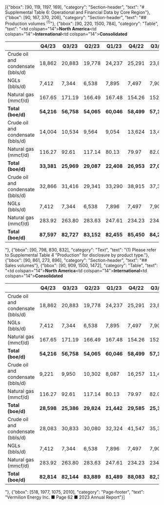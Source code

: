 [{"bbox": [90, 119, 1197, 169], "category": "Section-header", "text": "# Supplemental Table 6: Operational and Financial Data by Core Region"}, {"bbox": [90, 167, 370, 206], "category": "Section-header", "text": "## Production volumes <sup>(1)</sup>"}, {"bbox": [90, 220, 1500, 784], "category": "Table", "text": "<table><thead><tr><th></th><th>Q4/23</th><th>Q3/23</th><th>Q2/23</th><th>Q1/23</th><th>Q4/22</th><th>Q3/22</th><th>Q2/22</th><th>Q1/22</th><th>Q4/21</th><th>Q3/21</th><th>Q2/21</th><th>Q1/21</th></tr></thead><tbody><tr><td colspan=\"14\"><strong>North America</strong></td></tr><tr><td>Crude oil and condensate (bbls/d)</td><td>18,862</td><td>20,883</td><td>19,778</td><td>24,237</td><td>25,291</td><td>23,898</td><td>24,801</td><td>23,571</td><td>23,846</td><td>24,757</td><td>24,316</td><td>24,645</td></tr><tr><td>NGLs (bbls/d)</td><td>7,412</td><td>7,344</td><td>6,538</td><td>7,895</td><td>7,497</td><td>7,901</td><td>8,113</td><td>8,342</td><td>8,461</td><td>8,068</td><td>8,695</td><td>8,074</td></tr><tr><td>Natural gas (mmcf/d)</td><td>167.65</td><td>171.19</td><td>166.49</td><td>167.48</td><td>154.26</td><td>152.07</td><td>150.68</td><td>148.11</td><td>137.93</td><td>145.18</td><td>152.06</td><td>144.36</td></tr><tr><td><strong>Total (boe/d)</strong></td><td><strong>54,216</strong></td><td><strong>56,758</strong></td><td><strong>54,065</strong></td><td><strong>60,046</strong></td><td><strong>58,499</strong></td><td><strong>57,142</strong></td><td><strong>58,027</strong></td><td><strong>56,598</strong></td><td><strong>55,295</strong></td><td><strong>57,022</strong></td><td><strong>58,354</strong></td><td><strong>56,780</strong></td></tr><tr><td colspan=\"14\"><strong>International</strong></td></tr><tr><td>Crude oil and condensate (bbls/d)</td><td>14,004</td><td>10,534</td><td>9,564</td><td>9,054</td><td>13,624</td><td>13,419</td><td>11,983</td><td>13,519</td><td>12,419</td><td>14,020</td><td>14,037</td><td>14,560</td></tr><tr><td>Natural gas (mmcf/d)</td><td>116.27</td><td>92.61</td><td>117.14</td><td>80.13</td><td>79.97</td><td>82.05</td><td>89.15</td><td>96.58</td><td>100.22</td><td>81.55</td><td>83.66</td><td>89.62</td></tr><tr><td><strong>Total (boe/d)</strong></td><td><strong>33,381</strong></td><td><strong>25,969</strong></td><td><strong>29,087</strong></td><td><strong>22,408</strong></td><td><strong>26,953</strong></td><td><strong>27,095</strong></td><td><strong>26,840</strong></td><td><strong>29,616</strong></td><td><strong>29,123</strong></td><td><strong>27,612</strong></td><td><strong>27,981</strong></td><td><strong>29,495</strong></td></tr><tr><td colspan=\"14\"><strong>Consolidated</strong></td></tr><tr><td>Crude oil and condensate (bbls/d)</td><td>32,866</td><td>31,416</td><td>29,341</td><td>33,290</td><td>38,915</td><td>37,315</td><td>36,784</td><td>37,090</td><td>36,264</td><td>38,777</td><td>38,354</td><td>39,204</td></tr><tr><td>NGLs (bbls/d)</td><td>7,412</td><td>7,344</td><td>6,538</td><td>7,896</td><td>7,497</td><td>7,901</td><td>8,113</td><td>8,342</td><td>8,461</td><td>8,068</td><td>8,695</td><td>8,074</td></tr><tr><td>Natural gas (mmcf/d)</td><td>283.92</td><td>263.80</td><td>283.63</td><td>247.61</td><td>234.23</td><td>234.12</td><td>239.83</td><td>244.69</td><td>238.16</td><td>226.73</td><td>235.72</td><td>233.98</td></tr><tr><td><strong>Total (boe/d)</strong></td><td><strong>87,597</strong></td><td><strong>82,727</strong></td><td><strong>83,152</strong></td><td><strong>82,455</strong></td><td><strong>85,450</strong></td><td><strong>84,237</strong></td><td><strong>84,868</strong></td><td><strong>86,213</strong></td><td><strong>84,417</strong></td><td><strong>84,633</strong></td><td><strong>86,335</strong></td><td><strong>86,276</strong></td></tr></tbody></table>"}, {"bbox": [90, 798, 830, 832], "category": "Text", "text": "(1) Please refer to Supplemental Table 4 \"Production\" for disclosure by product type."}, {"bbox": [90, 861, 273, 896], "category": "Section-header", "text": "## Sales volumes"}, {"bbox": [90, 909, 1500, 1472], "category": "Table", "text": "<table><thead><tr><th></th><th>Q4/23</th><th>Q3/23</th><th>Q2/23</th><th>Q1/23</th><th>Q4/22</th><th>Q3/22</th><th>Q2/22</th><th>Q1/22</th><th>Q4/21</th><th>Q3/21</th><th>Q2/21</th><th>Q1/21</th></tr></thead><tbody><tr><td colspan=\"14\"><strong>North America</strong></td></tr><tr><td>Crude oil and condensate (bbls/d)</td><td>18,862</td><td>20,883</td><td>19,778</td><td>24,237</td><td>25,291</td><td>23,897</td><td>24,801</td><td>23,571</td><td>23,845</td><td>24,757</td><td>24,316</td><td>24,645</td></tr><tr><td>NGLs (bbls/d)</td><td>7,412</td><td>7,344</td><td>6,538</td><td>7,895</td><td>7,497</td><td>7,901</td><td>8,113</td><td>8,342</td><td>8,461</td><td>8,068</td><td>8,695</td><td>8,074</td></tr><tr><td>Natural gas (mmcf/d)</td><td>167.65</td><td>171.19</td><td>166.49</td><td>167.48</td><td>154.26</td><td>152.07</td><td>150.68</td><td>148.11</td><td>137.93</td><td>145.18</td><td>152.06</td><td>144.36</td></tr><tr><td><strong>Total (boe/d)</strong></td><td><strong>54,216</strong></td><td><strong>56,758</strong></td><td><strong>54,065</strong></td><td><strong>60,046</strong></td><td><strong>58,499</strong></td><td><strong>57,142</strong></td><td><strong>58,027</strong></td><td><strong>56,598</strong></td><td><strong>55,295</strong></td><td><strong>57,022</strong></td><td><strong>58,354</strong></td><td><strong>56,780</strong></td></tr><tr><td colspan=\"14\"><strong>International</strong></td></tr><tr><td>Crude oil and condensate (bbls/d)</td><td>9,221</td><td>9,950</td><td>10,302</td><td>8,087</td><td>16,257</td><td>11,493</td><td>11,720</td><td>12,615</td><td>13,985</td><td>15,227</td><td>13,859</td><td>11,421</td></tr><tr><td>Natural gas (mmcf/d)</td><td>116.27</td><td>92.61</td><td>117.14</td><td>80.13</td><td>79.97</td><td>82.05</td><td>89.15</td><td>96.58</td><td>100.22</td><td>81.55</td><td>83.66</td><td>89.62</td></tr><tr><td><strong>Total (boe/d)</strong></td><td><strong>28,598</strong></td><td><strong>25,386</strong></td><td><strong>29,824</strong></td><td><strong>21,442</strong></td><td><strong>29,585</strong></td><td><strong>25,169</strong></td><td><strong>26,578</strong></td><td><strong>28,712</strong></td><td><strong>30,689</strong></td><td><strong>28,820</strong></td><td><strong>27,802</strong></td><td><strong>26,357</strong></td></tr><tr><td colspan=\"14\"><strong>Consolidated</strong></td></tr><tr><td>Crude oil and condensate (bbls/d)</td><td>28,083</td><td>30,833</td><td>30,080</td><td>32,324</td><td>41,547</td><td>35,391</td><td>36,522</td><td>36,186</td><td>37,830</td><td>39,985</td><td>38,174</td><td>36,066</td></tr><tr><td>NGLs (bbls/d)</td><td>7,412</td><td>7,344</td><td>6,538</td><td>7,896</td><td>7,497</td><td>7,901</td><td>8,113</td><td>8,342</td><td>8,461</td><td>8,068</td><td>8,695</td><td>8,074</td></tr><tr><td>Natural gas (mmcf/d)</td><td>283.92</td><td>263.80</td><td>283.63</td><td>247.61</td><td>234.23</td><td>234.12</td><td>239.83</td><td>244.69</td><td>238.16</td><td>226.73</td><td>235.72</td><td>233.98</td></tr><tr><td><strong>Total (boe/d)</strong></td><td><strong>82,814</strong></td><td><strong>82,144</strong></td><td><strong>83,889</strong></td><td><strong>81,489</strong></td><td><strong>88,083</strong></td><td><strong>82,312</strong></td><td><strong>84,607</strong></td><td><strong>85,310</strong></td><td><strong>85,984</strong></td><td><strong>85,841</strong></td><td><strong>86,156</strong></td><td><strong>83,138</strong></td></tr></tbody></table>"}, {"bbox": [518, 1977, 1075, 2010], "category": "Page-footer", "text": "Vermilion Energy Inc. ■ Page 62 ■ 2023 Annual Report"}]